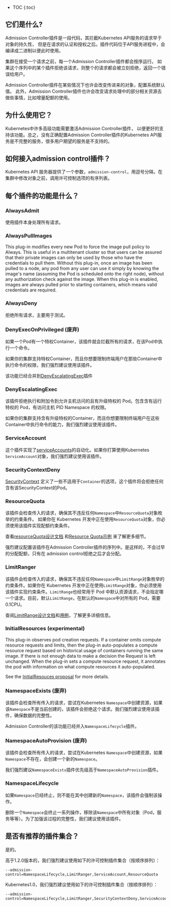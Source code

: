 ---
---

* TOC
{:toc}

## 它们是什么?

Admission Controller插件是一段代码，其拦截Kubernetes API服务的请求早于对象的持久性，
但是在请求的认证和授权之后。插件代码位于API服务进程中，会编译成二进制以便此时使用。

集群在接受一个请求之前，每一个Admission Controller插件都会按序运行。
如果这个序列中的某个插件拒绝该请求，则整个的请求都会被立刻拒绝，返回一个错误给用户。

Admission Controller插件在某些情况下也许会改变传进来的对象，配置系统默认值。
此外，Admission Controller插件也许会改变请求处理中的部分相关资源去做些事情，比如增量配额的使用。

## 为什么使用它？

Kubernetes中许多高级功能需要激活Admission Controller插件，
以便更好的支持该功能。总之，没有正确配置Admission Controller插件的Kubernetes API服务是不完整的服务，很多用户期望的服务是不支持的。

## 如何接入admission control插件？

Kubernetes API 服务器提供了一个参数，`admission-control`，用逗号分隔，在集群中修改对象之前，调用许可控制选项的有序列表。

## 每个插件的功能是什么？

### AlwaysAdmit

使用插件本身处理所有请求。

### AlwaysPullImages

This plug-in modifies every new Pod to force the image pull policy to Always. This is useful in a
multitenant cluster so that users can be assured that their private images can only be used by those
who have the credentials to pull them. Without this plug-in, once an image has been pulled to a
node, any pod from any user can use it simply by knowing the image's name (assuming the Pod is
scheduled onto the right node), without any authorization check against the image. When this plug-in
is enabled, images are always pulled prior to starting containers, which means valid credentials are
required.

### AlwaysDeny

拒绝所有请求，主要用于测试。

### DenyExecOnPrivileged (废弃)

如果一个Pod有一个特权Container，该插件就会拦截所有的请求，在该Pod中执行一个命令。

如果你的集群支持特权Container，而且你想要限制终端用户在那些Container中执行命令的权限，我们强烈建议使用该插件。

该功能已经合并到[DenyEscalatingExec](#denyescalatingexec)插件

### DenyEscalatingExec

该插件拒绝执行和附加令到允许主机访问的且有升级特权的 Pod。包含含有运行特权的 Pod，有访问主机 PID Namespace 的权限。

如果你的集群支持含有升级特权的Container，而且你想要限制终端用户在这些Container中执行命令的能力，我们强烈建议使用该插件。

### ServiceAccount

这个插件实现了[serviceAccounts](/docs/user-guide/service-accounts)的自动化。如果你打算使用Kubernetes `ServiceAccount`对象，我们强烈建议使用该插件。

### SecurityContextDeny

[SecurityContext](/docs/user-guide/security-context) 定义了一些不适用于`Container`的选项，这个插件将会拒绝任何含有该SecurityContext的Pod。

### ResourceQuota

该插件会检查传入的请求，确保其不违反任何`Namespace`中`ResourceQuota`对象枚举的约束条件。
如果你在 Kubernetes 开发中正在使用`ResourceQuota`对象，你必须使用该插件实现配额约束条件。

查看[resourceQuota设计文档](https://github.com/kubernetes/kubernetes/blob/{{page.githubbranch}}/docs/design/admission_control_resource_quota.md) 和[Resource Quota示例](/docs/admin/resourcequota/) 来了解更多细节。

强烈建议配置该插件在Admission Controller插件的序列中。是这样的，不会过早的分配配额，只有在 admission control拒绝之后才会分配。

### LimitRanger

该插件会检查传入的请求，确保其不违反任何`Namespace`中`LimitRange`对象枚举的约束条件。如果你在 Kubernetes 开发中正在使用`LimitRange`对象，你必须使用该插件实现约束条件。`LimitRange`也经常用于 Pod 中默认资源请求，不会指定哪一个请求。目前，默认`LimitRange`，在默认的`Namespace`中对所有的 Pod，需要 0.1CPU。

查阅[LimitRange设计文档](https://github.com/kubernetes/kubernetes/blob/{{page.githubbranch}}/docs/design/admission_control_limit_range.md)和[用例](/docs/admin/limitrange/)，了解更多详细信息。

### InitialResources (experimental)

This plug-in observes pod creation requests. If a container omits compute resource requests and limits,
then the plug-in auto-populates a compute resource request based on historical usage of containers running the same image.
If there is not enough data to make a decision the Request is left unchanged.
When the plug-in sets a compute resource request, it annotates the pod with information on what compute resources it auto-populated.

See the [InitialResouces proposal](https://github.com/kubernetes/kubernetes/blob/{{page.githubbranch}}/docs/proposals/initial-resources.md) for more details.

### NamespaceExists (废弃)

该插件会检查所有传入的请求，尝试在Kubernetes `Namespace`中创建资源，如果该`Namespace`不是当前创建的，该插件会拒绝这个请求。我们强烈建议使用该插件，确保数据的完整性。

Admission Controller的该功能已经并入`NamespaceLifecycle`插件。

### NamespaceAutoProvision (废弃)

该插件会检查所有传入的请求，尝试在Kubernetes `Namespace`中创建资源，如果`Namespace`不存在，会创建一个新的`Namespace`。

我们强烈建议`NamespaceExists`插件优先级高于`NamespaceAutoProvision`插件。

### NamespaceLifecycle

如果`Namespace`已经终止，则不能在其中创建新的`Namespace`，该插件会强制该操作。

删除一个`Namespace`会终止一系列操作，移除该`Namespace`中所有对象（Pod，服务等等）。为了加强该过程的完整性，我们建议使用该插件。

## 是否有推荐的插件集合？

是的。

高于1.2.0版本的，我们强烈建议使用如下的许可控制插件集合（按顺序排列）：

```shell
--admission-control=NamespaceLifecycle,LimitRanger,ServiceAccount,ResourceQuota
```

Kubernetes1.0，我们强烈建议使用如下的许可控制插件集合（按顺序排列）：

```shell
--admission-control=NamespaceLifecycle,LimitRanger,SecurityContextDeny,ServiceAccount,ResourceQuota
```
